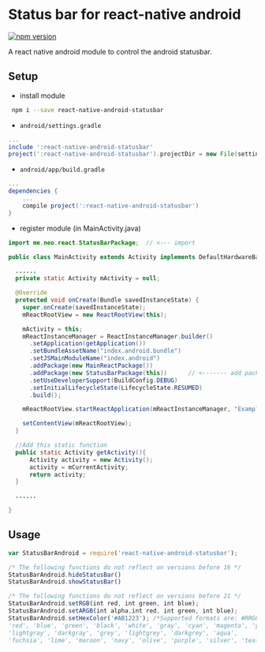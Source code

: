 # Status bar for react-native android

[![npm version](https://badge.fury.io/js/react-native-android-statusbar.svg)](https://badge.fury.io/js/react-native-android-statusbar)

A react native android module to control the android statusbar.

## Setup

* install module

```bash
 npm i --save react-native-android-statusbar
```

* `android/settings.gradle`

```gradle
...
include ':react-native-android-statusbar'
project(':react-native-android-statusbar').projectDir = new File(settingsDir, '../node_modules/react-native-android-statusbar')
```

* `android/app/build.gradle`

```gradle
...
dependencies {
    ...
    compile project(':react-native-android-statusbar')
}
```

* register module (in MainActivity.java)

```java
import me.neo.react.StatusBarPackage;  // <--- import

public class MainActivity extends Activity implements DefaultHardwareBackBtnHandler {

  ......
  private static Activity mActivity = null;

  @Override
  protected void onCreate(Bundle savedInstanceState) {
    super.onCreate(savedInstanceState);
    mReactRootView = new ReactRootView(this);

    mActivity = this;
    mReactInstanceManager = ReactInstanceManager.builder()
      .setApplication(getApplication())
      .setBundleAssetName("index.android.bundle")
      .setJSMainModuleName("index.android")
      .addPackage(new MainReactPackage())
      .addPackage(new StatusBarPackage(this))      // <------- add package, the 'this' is super important
      .setUseDeveloperSupport(BuildConfig.DEBUG)
      .setInitialLifecycleState(LifecycleState.RESUMED)
      .build();

    mReactRootView.startReactApplication(mReactInstanceManager, "ExampleRN", null);

    setContentView(mReactRootView);
  }

  //Add this static function
  public static Activity getActivity(){
      Activity activity = new Activity();
      activity = mCurrentActivity;
      return activity;
  }

  ......

}
```

## Usage

```js
var StatusBarAndroid = require('react-native-android-statusbar');

/* The following functions do not reflect on versions before 16 */
StatusBarAndroid.hideStatusBar()
StatusBarAndroid.showStatusBar()

/* The following functions do not reflect on versions before 21 */
StatusBarAndroid.setRGB(int red, int green, int blue);
StatusBarAndroid.setARGB(int alpha,int red, int green, int blue);
StatusBarAndroid.setHexColor('#AB1223'); /*Supported formats are: #RRGGBB #AARRGGBB or :
'red', 'blue', 'green', 'black', 'white', 'gray', 'cyan', 'magenta', 'yellow',
'lightgray', 'darkgray', 'grey', 'lightgrey', 'darkgrey', 'aqua',
'fuchsia', 'lime', 'maroon', 'navy', 'olive', 'purple', 'silver', 'teal'.*/


```

